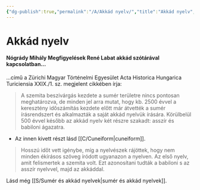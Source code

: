 ```yaml
---
{"dg-publish":true,"permalink":"/A/Akkád nyelv/","title":"Akkád nyelv","tags":["dg_uploaded"],"created":"2023-11-06T01:56","updated":"2023-11-06T01:56"}
---
```



# Akkád nyelv

#### Nógrády Mihály Megfigyelések René Labat akkád szótárával kapcsolatban...

...című a Zürichi Magyar Történelmi Egyesület Acta Historica Hungarica Turiciensia XXIX./1. sz. megjelent cikkében írja:  
> A szemita beszivárgás kezdete a sumér területre nincs pontosan meghatározva, de minden jel arra mutat, hogy kb. 2500 évvel a keresztény időszámítás kezdete előtt már átvették a sumér írásrendszert és alkalmazták a saját akkád nyelvük írására. Körülbelül 500 évvel később az akkád nyelv két részre szakadt: asszír és babiloni ágazatra.  
- Az innen kivett részt lásd [[C/Cuneiform\|cuneiform]].

> Hosszú időt vett igénybe, míg a nyelvészek rájöttek, hogy nem minden ékírásos szöveg íródott ugyanazon a nyelven. Az első nyelv, amit felismertek a szemita volt. Ezt azonosítani tudták a babiloni s az asszír nyelvvel, majd az akkáddal.  

Lásd még [[S/Sumér és akkád nyelvek\|sumér és akkád nyelvek]].  